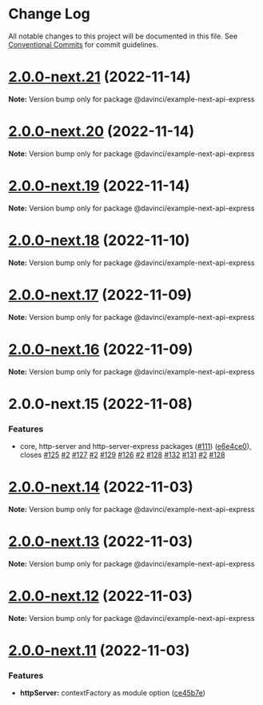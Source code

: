 # Change Log

All notable changes to this project will be documented in this file.
See [Conventional Commits](https://conventionalcommits.org) for commit guidelines.

# [2.0.0-next.21](https://github.com/HPInc/davinci/compare/@davinci/example-next-api-express@2.0.0-next.20...@davinci/example-next-api-express@2.0.0-next.21) (2022-11-14)

**Note:** Version bump only for package @davinci/example-next-api-express





# [2.0.0-next.20](https://github.com/HPInc/davinci/compare/@davinci/example-next-api-express@2.0.0-next.19...@davinci/example-next-api-express@2.0.0-next.20) (2022-11-14)

**Note:** Version bump only for package @davinci/example-next-api-express





# [2.0.0-next.19](https://github.com/HPInc/davinci/compare/@davinci/example-next-api-express@2.0.0-next.18...@davinci/example-next-api-express@2.0.0-next.19) (2022-11-14)

**Note:** Version bump only for package @davinci/example-next-api-express





# [2.0.0-next.18](https://github.com/HPInc/davinci/compare/@davinci/example-next-api-express@2.0.0-next.17...@davinci/example-next-api-express@2.0.0-next.18) (2022-11-10)

**Note:** Version bump only for package @davinci/example-next-api-express





# [2.0.0-next.17](https://github.com/HPInc/davinci/compare/@davinci/example-next-api-express@2.0.0-next.16...@davinci/example-next-api-express@2.0.0-next.17) (2022-11-09)

**Note:** Version bump only for package @davinci/example-next-api-express





# [2.0.0-next.16](https://github.com/HPInc/davinci/compare/@davinci/example-next-api-express@2.0.0-next.15...@davinci/example-next-api-express@2.0.0-next.16) (2022-11-09)

**Note:** Version bump only for package @davinci/example-next-api-express





# 2.0.0-next.15 (2022-11-08)


### Features

* core, http-server and http-server-express packages ([#111](https://github.com/HPInc/davinci/issues/111)) ([e6e4ce0](https://github.com/HPInc/davinci/commit/e6e4ce0dcc81a3b44976cde471353f77ad872e65)), closes [#125](https://github.com/HPInc/davinci/issues/125) [#2](https://github.com/HPInc/davinci/issues/2) [#127](https://github.com/HPInc/davinci/issues/127) [#2](https://github.com/HPInc/davinci/issues/2) [#129](https://github.com/HPInc/davinci/issues/129) [#126](https://github.com/HPInc/davinci/issues/126) [#2](https://github.com/HPInc/davinci/issues/2) [#128](https://github.com/HPInc/davinci/issues/128) [#132](https://github.com/HPInc/davinci/issues/132) [#131](https://github.com/HPInc/davinci/issues/131) [#2](https://github.com/HPInc/davinci/issues/2) [#128](https://github.com/HPInc/davinci/issues/128)





# [2.0.0-next.14](https://github.com/HPInc/davinci/compare/@davinci/example-next-api-express@2.0.0-next.13...@davinci/example-next-api-express@2.0.0-next.14) (2022-11-03)

**Note:** Version bump only for package @davinci/example-next-api-express





# [2.0.0-next.13](https://github.com/HPInc/davinci/compare/@davinci/example-next-api-express@2.0.0-next.12...@davinci/example-next-api-express@2.0.0-next.13) (2022-11-03)

**Note:** Version bump only for package @davinci/example-next-api-express





# [2.0.0-next.12](https://github.com/HPInc/davinci/compare/@davinci/example-next-api-express@2.0.0-next.11...@davinci/example-next-api-express@2.0.0-next.12) (2022-11-03)

**Note:** Version bump only for package @davinci/example-next-api-express





# [2.0.0-next.11](https://github.com/HPInc/davinci/compare/@davinci/example-next-api-express@2.0.0-next.10...@davinci/example-next-api-express@2.0.0-next.11) (2022-11-03)


### Features

* **httpServer:** contextFactory as module option ([ce45b7e](https://github.com/HPInc/davinci/commit/ce45b7edb5f0ac7aff8540ab61066f13399b557d))
